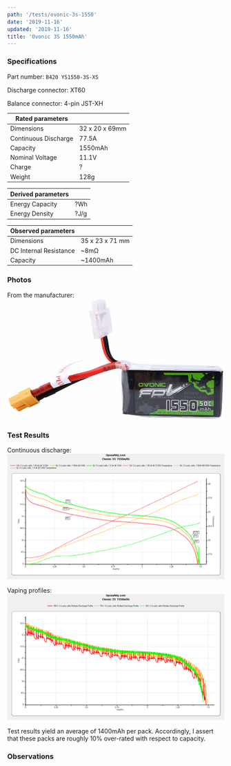 ```yaml
---
path: '/tests/ovonic-3s-1550'
date: '2019-11-16'
updated: '2019-11-16'
title: 'Ovonic 3S 1550mAh'
---
```


### Specifications

Part number: `B420 YS1550-3S-XS`

Discharge connector: XT60

Balance connector: 4-pin JST-XH

| Rated parameters     |                |
| -------------------- | -------------- |
| Dimensions           | 32 x 20 x 69mm |
| Continuous Discharge | 77.5A          |
| Capacity             | 1550mAh        |
| Nominal Voltage      | 11.1V          |
| Charge               | ?              |
| Weight               | 128g           |

| Derived parameters |      |
| ------------------ | ---- |
| Energy Capacity    | ?Wh  |
| Energy Density     | ?J/g |

| Observed parameters    |                 |
| ---------------------- | --------------- |
| Dimensions             | 35 x 23 x 71 mm |
| DC Internal Resistance | ~8m&ohm;        |
| Capacity               | ~1400mAh        |

### Photos

From the manufacturer: ![battery](../images/ovonic-3s-1550-mfg.jpg)

### Test Results

Continuous discharge: ![Test Results](../images/tests/ovonic-3s-1550-continuous.png)

Vaping profiles: ![Test Results](../images/tests/ovonic-3s-1550-profiles.png)

Test results yield an average of 1400mAh per pack. Accordingly, I assert that these packs are roughly 10% over-rated with respect to capacity.

### Observations
